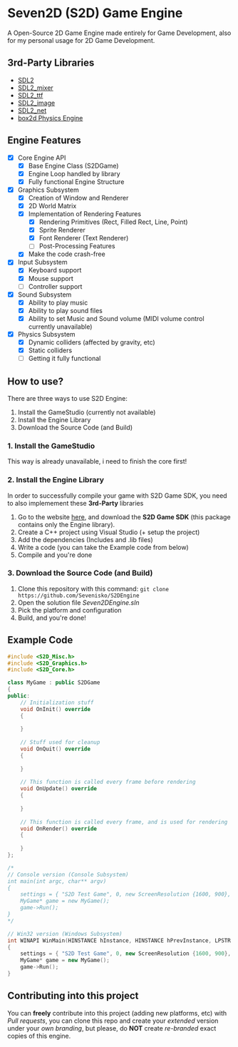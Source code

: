 # Seven2D (S2D) Game Engine
A Open-Source 2D Game Engine made entirely for Game Development, also for my personal usage for 2D Game Development.

## 3rd-Party Libraries
* [SDL2](https://www.libsdl.org/)
* [SDL2_mixer](https://www.libsdl.org/projects/SDL_mixer/)
* [SDL2_ttf](https://www.libsdl.org/projects/SDL_ttf/)
* [SDL2_image](https://www.libsdl.org/projects/SDL_image/)
* [SDL2_net](https://www.libsdl.org/projects/SDL_net/)
* [box2d Physics Engine](https://box2d.org/)

## Engine Features
- [x] Core Engine API
	- [x] Base Engine Class (S2DGame)
	- [x] Engine Loop handled by library
	- [x] Fully functional Engine Structure   
- [x] Graphics Subsystem
	- [x] Creation of Window and Renderer
	- [x] 2D World Matrix
	- [x] Implementation of Rendering Features
		- [x] Rendering Primitives (Rect, Filled Rect, Line, Point)
		- [x] Sprite Renderer
		- [x] Font Renderer (Text Renderer)
		- [ ] Post-Processing Features
	- [x] Make the code crash-free    
- [x] Input Subsystem
	- [x] Keyboard support
	- [x] Mouse support
	- [ ] Controller support 
- [x] Sound Subsystem
	- [x] Ability to play music
	- [x] Ability to play sound files
	- [x] Ability to set Music and Sound volume (MIDI volume control currently unavailable)
- [x] Physics Subsystem
  - [x] Dynamic colliders (affected by gravity, etc)
  - [x] Static colliders
  - [ ] Getting it fully functional

## How to use?
There are three ways to use S2D Engine:
1. Install the GameStudio (currently not available)
2. Install the Engine Library
3. Download the Source Code (and Build)

### 1. Install the GameStudio
This way is already unavailable, i need to finish the core first!

### 2. Install the Engine Library
In order to successfully compile your game with S2D Game SDK, you need to also implemement these **3rd-Party** libraries
1. Go to the website [here](https://seven2d.eu/downloads), and download the **S2D Game SDK** (this package contains only the Engine library).
2. Create a C++ project using Visual Studio (+ setup the project)
3. Add the dependencies (Includes and .lib files)
4. Write a code (you can take the Example code from below)
5. Compile and you're done

### 3. Download the Source Code (and Build)
1. Clone this repository with this command: `git clone https://github.com/Sevenisko/S2DEngine`
2. Open the solution file *Seven2DEngine.sln*
3. Pick the platform and configuration
4. Build, and you're done!

## Example Code
```cpp
#include <S2D_Misc.h>
#include <S2D_Graphics.h>
#include <S2D_Core.h>

class MyGame : public S2DGame
{
public:
	// Initialization stuff
	void OnInit() override
	{
	
	}
	
	// Stuff used for cleanup
	void OnQuit() override
	{
	
	}
	
	// This function is called every frame before rendering
	void OnUpdate() override
	{
	
	}
	
	// This function is called every frame, and is used for rendering
	void OnRender() override
	{
	
	}
};

/*
// Console version (Console Subsystem)
int main(int argc, char** argv)
{
	settings = { "S2D Test Game", 0, new ScreenResolution {1600, 900}, true };
    MyGame* game = new MyGame();
    game->Run();
}
*/

// Win32 version (Windows Subsystem)
int WINAPI WinMain(HINSTANCE hInstance, HINSTANCE hPrevInstance, LPSTR lpCmdLine, int nShowCmd)
{
    settings = { "S2D Test Game", 0, new ScreenResolution {1600, 900}, true };
    MyGame* game = new MyGame();
    game->Run();
}

```

## Contributing into this project
You can **freely** contribute into this project (adding new platforms, etc) with *Pull requests*, you can clone this repo and create your *extended* version under your *own branding*, but please, do **NOT** create *re-branded* exact copies of this engine.
